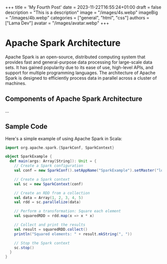 +++
title = 'My Fourth Post'
date = 2023-11-22T16:55:24+01:00
draft = false
description = "This is a description"
image = "/images/4s.webp"
imageBig = "/images/4b.webp"
categories = ["general", "html", "css"]
authors = ["Lama Dev"]
avatar = "/images/avatar.webp"
+++

# Apache Spark Architecture

Apache Spark is an open-source, distributed computing system that provides fast and general-purpose data processing for large-scale data sets. It has gained popularity due to its ease of use, high-level APIs, and support for multiple programming languages. The architecture of Apache Spark is designed to efficiently process data in parallel across a cluster of machines.

## Components of Apache Spark Architecture

...

## Sample Code

Here's a simple example of using Apache Spark in Scala:

```scala
import org.apache.spark.{SparkConf, SparkContext}

object SparkExample {
  def main(args: Array[String]): Unit = {
    // Create a Spark configuration
    val conf = new SparkConf().setAppName("SparkExample").setMaster("local[*]")

    // Create a Spark context
    val sc = new SparkContext(conf)

    // Create an RDD from a collection
    val data = Array(1, 2, 3, 4, 5)
    val rdd = sc.parallelize(data)

    // Perform a transformation: Square each element
    val squaredRDD = rdd.map(x => x * x)

    // Collect and print the results
    val result = squaredRDD.collect()
    println("Squared elements: " + result.mkString(", "))

    // Stop the Spark context
    sc.stop()
  }
}
